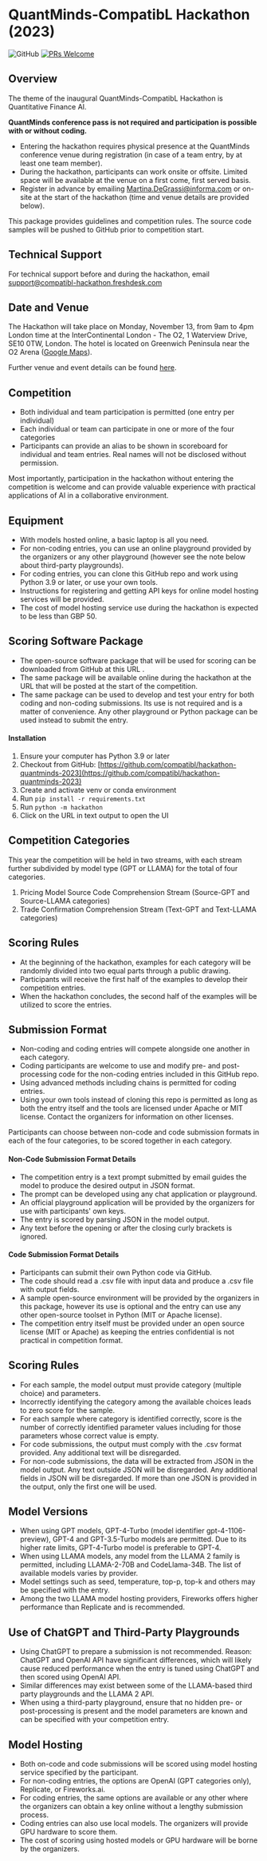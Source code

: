 # QuantMinds-CompatibL Hackathon (2023)
![GitHub](https://img.shields.io/github/license/compatibl/hackathon)
[![PRs Welcome](https://img.shields.io/badge/PRs-welcome-brightgreen.svg)](https://github.com/compatibl/hackathon/pulls)
## Overview

The theme of the inaugural QuantMinds-CompatibL Hackathon is Quantitative Finance AI.

**QuantMinds conference pass is not required and participation is possible with or without coding.**

- Entering the hackathon requires physical presence at the QuantMinds
conference venue during registration (in case of a team entry, by at least one team member).
- During the hackathon, participants can work onsite or offsite. Limited space will be available at the venue 
on a first come, first served basis.
- Register in advance by emailing [Martina.DeGrassi@informa.com](mailto:Martina.DeGrassi@informa.com)
or on-site at the start of the hackathon (time and venue details are provided below).

This package provides guidelines and competition rules. The source
code samples will be pushed to GitHub prior to competition start.

## Technical Support

For technical support before and during the hackathon, email
[support@compatibl-hackathon.freshdesk.com](mailto:support@compatibl-hackathon.freshdesk.com)

## Date and Venue

The Hackathon will take place on Monday, November 13, from 9am to 4pm London time at
the InterContinental London - The O2, 1 Waterview Drive, SE10 0TW, London. The hotel is located
on Greenwich Peninsula near the O2 Arena
([Google Maps](https://maps.app.goo.gl/bRSPhmtevTKvqy6x8)).

Further venue and event details can be found [here](https://informaconnect.com/quantminds-international/hackathon/).

## Competition

- Both individual and team participation is permitted (one entry per individual)
- Each individual or team can participate in one or more of the four categories
- Participants can provide an alias to be shown in scoreboard for individual and team entries.
Real names will not be disclosed without permission. 

Most importantly, participation in the hackathon without entering the competition is welcome and
can provide valuable experience with practical applications of AI in a collaborative environment.

## Equipment

- With models hosted online, a basic laptop is all you need.
- For non-coding entries, you can use an online playground provided by the organizers or any other
playground (however see the note below about third-party playgrounds).
- For coding entries, you can clone this GitHub repo and work using Python 3.9 or later, or use your own tools.
- Instructions for registering and getting API keys for online model hosting services will be provided.
- The cost of model hosting service use during the hackathon is expected to be less than GBP 50.

## Scoring Software Package

- The open-source software package that will be used for scoring can be downloaded from GitHub at this URL
.
- The same package will be available online during the hackathon at the URL that will be posted at the start
of the competition.
- The same package can be used to develop and test your entry for both coding and non-coding submissions.
Its use is not required and is a matter of convenience. Any other playground or Python package can be used
instead to submit the entry.

#### Installation

1. Ensure your computer has Python 3.9 or later
2. Checkout from GitHub:
[https://github.com/compatibl/hackathon-quantminds-2023](https://github.com/compatibl/hackathon-quantminds-2023)
3. Create and activate venv or conda environment
4. Run `pip install -r requirements.txt`
5. Run `python -m hackathon`
6. Click on the URL in text output to open the UI

## Competition Categories

This year the competition will be held in two streams, with each stream
further subdivided by model type (GPT or LLAMA) for the total of four categories.

1. Pricing Model Source Code Comprehension Stream (Source-GPT and Source-LLAMA categories)
2. Trade Confirmation Comprehension Stream (Text-GPT and Text-LLAMA categories)

## Scoring Rules

- At the beginning of the hackathon, examples for each category will be randomly divided into two 
equal parts through a public drawing.
- Participants will receive the first half of the examples to develop their competition entries.
- When the hackathon concludes, the second half of the examples will be utilized to score the entries.

## Submission Format

- Non-coding and coding entries will compete alongside one another in each category.
- Coding participants are welcome to use and modify pre- and post-processing code
for the non-coding  entries included in this GitHub repo.
- Using advanced methods including chains is permitted for coding entries.
- Using your own tools instead of cloning this repo is permitted as long as both
the entry itself and the tools are licensed under Apache or MIT license.
Contact the organizers for information on other licenses.

Participants can choose between non-code and code submission formats in each of the four categories,
to be scored together in each category.

#### Non-Code Submission Format Details

- The competition entry is a text prompt submitted by email
guides the model to produce the desired
output in JSON format.
- The prompt can be developed using any chat application or playground.
- An official playground
application will be provided by the organizers for use with participants' own keys.
- The entry is scored by parsing JSON in the model output.
- Any text before the opening or after the closing curly brackets is ignored.

#### Code Submission Format Details

- Participants can submit their own Python code via GitHub.
- The code should read a .csv file with input data and produce a .csv file with
output fields.
- A sample open-source environment will be provided by the organizers in this package, however
its use is optional and the entry can use any other open-source toolset in Python (MIT or Apache license).
- The competition entry itself must be provided under an open source license (MIT or Apache)
as keeping the entries confidential is not practical in competition format.

## Scoring Rules

- For each sample, the model output must provide category (multiple choice) and parameters.
- Incorrectly identifying the category among the available choices leads to zero score for the sample.
- For each sample where category is identified correctly, score is the number of correctly identified parameter values
including for those parameters whose correct value is empty.
- For code submissions, the output must comply with the .csv format provided. Any additional text will be disregarded.
- For non-code submissions, the data will be extracted from JSON in the model output. Any text outside JSON will be
disregarded. Any additional fields in JSON will be disregarded. If more than one JSON is provided in the output,
only the first one will be used.

## Model Versions

- When using GPT models, GPT-4-Turbo (model identifier gpt-4-1106-preview), GPT-4 and GPT-3.5-Turbo
models are permitted. Due to its higher rate limits, GPT-4-Turbo model is preferable to GPT-4.
- When using LLAMA models, any model from the LLAMA 2 family is permitted, including
LLAMA-2-70B and CodeLlama-34B. The list of available models varies by provider.
- Model settings such as seed, temperature, top-p, top-k and others may be specified with the entry.
- Among the two LLAMA model hosting providers, Fireworks offers higher performance than Replicate and
is recommended.

## Use of ChatGPT and Third-Party Playgrounds

- Using ChatGPT to prepare a submission is not recommended. Reason: ChatGPT and OpenAI API have significant differences, 
which will likely cause reduced performance when the entry is tuned using ChatGPT and then scored using OpenAI API. 
- Similar differences may exist between some of the LLAMA-based third party playgrounds and the LLAMA 2 API.
- When using a third-party playground, ensure that no hidden pre- or post-processing is present and
the model parameters are known and can be specified with your competition entry.

## Model Hosting

- Both on-code and code submissions will be scored using model hosting service specified by the participant.
- For non-coding entries, the options are OpenAI (GPT categories only), Replicate, or Fireworks.ai.
- For coding entries, the same options are available or any other where
the organizers can obtain a key online without a lengthy submission process.
- Coding entries can also use local models. The organizers will provide GPU hardware to score them.
- The cost of scoring using hosted models or GPU hardware will be borne by the organizers.


